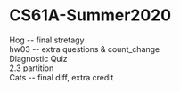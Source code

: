 # CS61A-Summer2020
Hog -- final stretagy  
hw03 -- extra questions & count_change  
Diagnostic Quiz  
2.3 partition  
Cats -- final diff, extra credit  